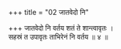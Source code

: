 +++
title = "02 जातवेदो नि"

+++
जातवेदो नि वर्तय शतं ते शान्त्वावृतः ।  
सहस्रं त उपावृतः ताभिरेनं नि वर्तय ॥ ४ ॥